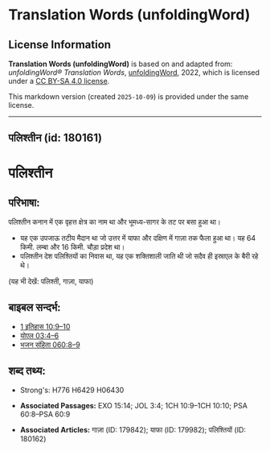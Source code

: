 # Translation Words (unfoldingWord)

## License Information

**Translation Words (unfoldingWord)** is based on and adapted from: _unfoldingWord® Translation Words_, [unfoldingWord](https://unfoldingword.org/utw), 2022, which is licensed under a [CC BY-SA 4.0 license](https://creativecommons.org/licenses/by-sa/4.0/legalcode.en).

This markdown version (created `2025-10-09`) is provided under the same license.



--------------------------------

## पलिश्तीन (id: 180161)

पलिश्तीन
========

परिभाषा:
--------

पलिश्तीन कनान में एक वृहत्त क्षेत्र का नाम था और भूमध्य\-सागर के तट पर बसा हुआ था।

* यह एक उपजाऊ तटीय मैदान था जो उत्तर में याफा और दक्षिण में गाज़ा तक फैला हुआ था। यह 64 किमी. लम्बा और 16 किमी. चौड़ा प्रदेश था।
* पलिश्तीन देश पलिश्तियों का निवास था, यह एक शक्तिशाली जाति थी जो सदैव ही इस्राएल के बैरी रहे थे।

(यह भी देखें: पलिश्ती, गाज़ा, याफा)

बाइबल सन्दर्भ:
--------------

* [1 इतिहास 10:9–10](https://ref.ly/1Chr0:0)
* [योएल 03:4–6](https://ref.ly/Joel3:4-Joel3:6)
* [भजन संहिता 060:8–9](rc://*/tn/help/psa/060/008)

शब्द तथ्य:
----------

* Strong's: H776 H6429 H06430

* **Associated Passages:** EXO 15:14; JOL 3:4; 1CH 10:9–1CH 10:10; PSA 60:8–PSA 60:9
* **Associated Articles:** गाज़ा (ID: 179842); याफा (ID: 179982); पलिश्तियों (ID: 180162)

